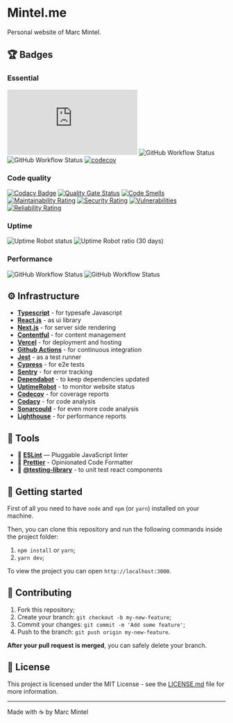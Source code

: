 # Mintel.me
Personal website of Marc Mintel.

## 🏆 Badges
### Essential
![David](https://img.shields.io/david/mmintel/mintel.me) ![GitHub Workflow Status](https://img.shields.io/github/workflow/status/mmintel/mintel.me/CI?label=ci) ![GitHub Workflow Status](https://img.shields.io/github/workflow/status/mmintel/mintel.me/Security?label=security) [![codecov](https://codecov.io/gh/mmintel/mintel.me/branch/master/graph/badge.svg)](https://codecov.io/gh/mmintel/mintel.me)

### Code quality
[![Codacy Badge](https://api.codacy.com/project/badge/Grade/32eb63c8d1fd4a0fa088619552f99b82)](https://app.codacy.com/manual/mmintel/mintel.me?utm_source=github.com&utm_medium=referral&utm_content=mmintel/mintel.me&utm_campaign=Badge_Grade_Dashboard) [![Quality Gate Status](https://sonarcloud.io/api/project_badges/measure?project=mmintel_mintel.me&metric=alert_status)](https://sonarcloud.io/dashboard?id=mmintel_mintel.me) [![Code Smells](https://sonarcloud.io/api/project_badges/measure?project=mmintel_mintel.me&metric=code_smells)](https://sonarcloud.io/dashboard?id=mmintel_mintel.me) [![Maintainability Rating](https://sonarcloud.io/api/project_badges/measure?project=mmintel_mintel.me&metric=sqale_rating)](https://sonarcloud.io/dashboard?id=mmintel_mintel.me) [![Security Rating](https://sonarcloud.io/api/project_badges/measure?project=mmintel_mintel.me&metric=security_rating)](https://sonarcloud.io/dashboard?id=mmintel_mintel.me)
[![Vulnerabilities](https://sonarcloud.io/api/project_badges/measure?project=mmintel_mintel.me&metric=vulnerabilities)](https://sonarcloud.io/dashboard?id=mmintel_mintel.me) [![Reliability Rating](https://sonarcloud.io/api/project_badges/measure?project=mmintel_mintel.me&metric=reliability_rating)](https://sonarcloud.io/dashboard?id=mmintel_mintel.me)

### Uptime
![Uptime Robot status](https://img.shields.io/uptimerobot/status/m778100040-cb2fa189bae8424d14d6e9bf) ![Uptime Robot ratio (30 days)](https://img.shields.io/uptimerobot/ratio/m778100040-cb2fa189bae8424d14d6e9bf)

### Performance
![GitHub Workflow Status](https://img.shields.io/github/workflow/status/mmintel/mintel.me/Lighthouse%20Desktop?label=lighthouse%3Adesktop) ![GitHub Workflow Status](https://img.shields.io/github/workflow/status/mmintel/mintel.me/Lighthouse%20Mobile?label=lighthouse%3Amobile)

## ⚙️ Infrastructure
-   **[Typescript](https://www.typescriptlang.org/)**  - for typesafe Javascript
-   **[React.js](https://reactjs.org/)** - as ui library
-   **[Next.js](https://nextjs.org/)** - for server side rendering
-   **[Contentful](https://www.contentful.com/)** - for content management
-   **[Vercel](https://vercel.com/)** - for deployment and hosting
-   **[Github Actions](https://github.com/features/actions)** - for continuous integration
-   **[Jest](https://jestjs.io/)** - as a test runner
-   **[Cypress](https://www.cypress.io/)** - for e2e tests
-   **[Sentry](https://sentry.io/welcome/)** - for error tracking
-   **[Dependabot](https://dependabot.com/)** - to keep dependencies updated
-   **[UptimeRobot](https://uptimerobot.com/)** - to monitor website status
-   **[Codecov](https://codecov.io/)** - for coverage reports
-   **[Codacy](https://codacy.com)** - for code analysis
-   **[Sonarcould](https://sonarcloud.io/)** - for even more code analysis
-   **[Lighthouse](https://developers.google.com/web/tools/lighthouse)**  - for performance reports

## 🧰 Tools
-   📏 **[ESLint](https://eslint.org/)** — Pluggable JavaScript linter
-   💖 **[Prettier](https://prettier.io/)** - Opinionated Code Formatter
-   🐙 **[@testing-library](https://testing-library.com/)** - to unit test react components

## 🚀 Getting started

First of all you need to have `node` and `npm` (or `yarn`) installed on your machine.

Then, you can clone this repository and run the following commands inside the project folder:

1.  `npm install` or `yarn`;
2.  `yarn dev`;

To view the project you can open `http://localhost:3000`.

## 🤝 Contributing

1.  Fork this repository;
2.  Create your branch: `git checkout -b my-new-feature`;
3.  Commit your changes: `git commit -m 'Add some feature'`;
4.  Push to the branch: `git push origin my-new-feature`.

**After your pull request is merged**, you can safely delete your branch.

## 📝 License

This project is licensed under the MIT License - see the [LICENSE.md](LICENSE.md) file for more information.

---

Made with ☕️ by Marc Mintel
